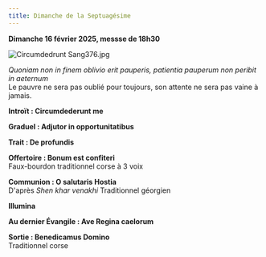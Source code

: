 ```yaml
---
title: Dimanche de la Septuagésime
---
```

**Dimanche 16 février 2025, messse de 18h30**

![Circumdedrunt Sang376.jpg]({{site.baseurl}}/images/Circumdedrunt%20Sang376.jpg)

*Quoniam non in finem oblivio erit pauperis, patientia pauperum non peribit in aeternum*  
Le pauvre ne sera pas oublié pour toujours, son attente ne sera pas vaine à jamais.

**Introït : Circumdederunt me**

**Graduel : Adjutor in opportunitatibus**

**Trait : De profundis**

**Offertoire : Bonum est confiteri**  
Faux-bourdon traditionnel corse à 3 voix

**Communion : O salutaris Hostia**  
D'après *Shen khar venakhi* Traditionnel géorgien

**Illumina**

**Au dernier Évangile : Ave Regina caelorum**

**Sortie : Benedicamus Domino**  
Traditionnel corse

